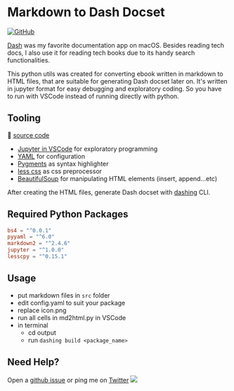 # Markdown to Dash Docset

[![GitHub](https://img.shields.io/github/license/hoishing/markdown-to-dash-docset)](https://opensource.org/licenses/MIT)

[Dash](https://kapeli.com/dash) was my favorite documentation app on macOS. Besides reading tech docs, I also use it for reading tech books due to its handy search functionalities.

This python utils was created for converting ebook written in markdown to HTML files, that are suitable for generating Dash docset later on. It's written in jupyter format for easy debugging and exploratory coding. So you have to run with VSCode instead of running directly with python.

## Tooling

🔗 [source code](https://github.com/hoishing/markdown-to-dash-docset)

- [Jupyter in VSCode](https://code.visualstudio.com/docs/python/jupyter-support-py) for exploratory programming
- [YAML](https://pyyaml.org/) for configuration
- [Pygments](https://pygments.org/) as syntax highlighter
- [less css](https://lesscss.org/) as css preprocessor
- [BeautifulSoup](https://www.crummy.com/software/BeautifulSoup/) for manipulating HTML elements (insert, append...etc)

After creating the HTML files, generate Dash docset with [dashing](https://github.com/technosophos/dashing) CLI.

## Required Python Packages

```toml
bs4 = "^0.0.1"
pyyaml = "^6.0"
markdown2 = "^2.4.6"
jupyter = "^1.0.0"
lesscpy = "^0.15.1"
```

## Usage

- put markdown files in `src` folder
- edit config.yaml to suit your package
- replace icon.png
- run all cells in md2html.py in VSCode
- in terminal
  - cd output
  - run `dashing build <package_name>`

## Need Help?

Open a [github issue](https://github.com/hoishing/markdown-to-dash-docset/issues) or ping me on [Twitter](https://twitter.com/hoishing) ![](https://api.iconify.design/logos/twitter.svg?width=20)

